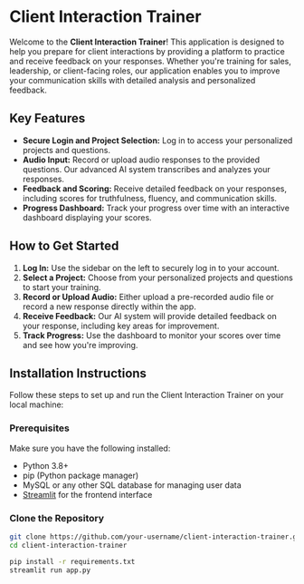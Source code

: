 # Client Interaction Trainer

Welcome to the **Client Interaction Trainer**! This application is designed to help you prepare for client interactions by providing a platform to practice and receive feedback on your responses. Whether you're training for sales, leadership, or client-facing roles, our application enables you to improve your communication skills with detailed analysis and personalized feedback.

## Key Features

- **Secure Login and Project Selection:** Log in to access your personalized projects and questions.
- **Audio Input:** Record or upload audio responses to the provided questions. Our advanced AI system transcribes and analyzes your responses.
- **Feedback and Scoring:** Receive detailed feedback on your responses, including scores for truthfulness, fluency, and communication skills.
- **Progress Dashboard:** Track your progress over time with an interactive dashboard displaying your scores.

## How to Get Started

1. **Log In:** Use the sidebar on the left to securely log in to your account.
2. **Select a Project:** Choose from your personalized projects and questions to start your training.
3. **Record or Upload Audio:** Either upload a pre-recorded audio file or record a new response directly within the app.
4. **Receive Feedback:** Our AI system will provide detailed feedback on your response, including key areas for improvement.
5. **Track Progress:** Use the dashboard to monitor your scores over time and see how you're improving.

## Installation Instructions

Follow these steps to set up and run the Client Interaction Trainer on your local machine:

### Prerequisites

Make sure you have the following installed:

- Python 3.8+
- pip (Python package manager)
- MySQL or any other SQL database for managing user data
- [Streamlit](https://streamlit.io/) for the frontend interface

### Clone the Repository

```bash
git clone https://github.com/your-username/client-interaction-trainer.git
cd client-interaction-trainer
```

```bash
pip install -r requirements.txt
streamlit run app.py


